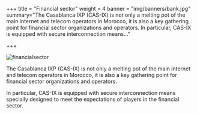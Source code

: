+++
title = "Financial sector"
weight = 4
banner = "img/banners/bank.jpg"
summary="The Casablanca IXP (CAS-IX) is not only a melting pot of the main internet and telecom operators in Morocco, it is also a key gathering point for financial sector organizations and operators. In particular, CAS-IX is equipped with secure interconnection means..."

+++

![financialsector](/more/images/financialsector.jpg)


The Casablanca IXP (CAS-IX) is not only a melting pot of the main internet and telecom operators in Morocco, it is also a key gathering point for financial sector organizations and operators.

In particular, CAS-IX is equipped with secure interconnection means specially designed to meet the expectations of players in the financial sector.